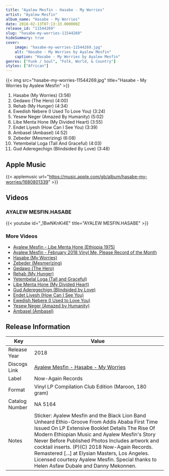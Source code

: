 ```yaml
---
title: "Ayalew Mesfin - Hasabe - My Worries"
artist: "Ayalew Mesfin"
album_name: "Hasabe - My Worries"
date: 2018-02-13T07:13:33.000000Z
release_id: "11544269"
slug: "hasabe-my-worries-11544269"
hideSummary: true
cover:
    image: "hasabe-my-worries-11544269.jpg"
    alt: "Hasabe - My Worries by Ayalew Mesfin"
    caption: "Hasabe - My Worries by Ayalew Mesfin"
genres: ["Funk / Soul", "Folk, World, & Country"]
styles: ["African"]
---
```


{{< img src="hasabe-my-worries-11544269.jpg" title="Hasabe - My Worries by Ayalew Mesfin" >}}

<!-- section break -->

1. Hasabe (My Worries) (3:56)
2. Gedawo (The Hero) (4:00)
3. Rehab (My Hunger) (4:34)
4. Ewedish Nebere (I Used To Love You) (3:24)
5. Yesew Neger (Amazed By Humanity) (5:02)
6. Libe Menta Hone (My Divided Heart) (3:55)
7. Endet Liyesh (How Can I See You) (3:39)
8. Ambasel (Ambasel) (4:52)
9. Zebeder (Mesmerizing) (6:08)
10. Yetembelal Loga (Tall And Graceful) (4:03)
11. Gud Aderegechign (Blindsided By Love) (3:48)

<!-- section break -->




## Apple Music
{{< applemusic url="https://music.apple.com/gb/album/hasabe-my-worries/1680801339" >}}





## Videos
### AYALEW MESFIN.HASABE
{{< youtube id="_1BwNKnKi4E" title="AYALEW MESFIN.HASABE" >}}<br>

### More Videos

- [Ayalew Mesfin - Libe Menta Hone  (Ethiopia 1975)](https://www.youtube.com/watch?v=1RcaLOuqZG8)
- [Ayalew Mesfin - February 2018 Vinyl Me, Please Record of the Month](https://www.youtube.com/watch?v=gZFz-3NOCLo)
- [Hasabe (My Worries)](https://www.youtube.com/watch?v=zB0-8ElrbX8)
- [Zebeder (Mesmerizing)](https://www.youtube.com/watch?v=_pzRLggvWZk)
- [Gedawo (The Hero)](https://www.youtube.com/watch?v=mAjBVFYwiEg)
- [Rehab (My Hunger)](https://www.youtube.com/watch?v=EaZy4diQXIY)
- [Yetembelal Loga (Tall and Graceful)](https://www.youtube.com/watch?v=1gVOn1Mg7mY)
- [Libe Menta Hone (My Divided Heart)](https://www.youtube.com/watch?v=5TScaxhdMdk)
- [Gud Aderegechign (Blindsided by Love)](https://www.youtube.com/watch?v=Lr30mEKCXXY)
- [Endet Liyesh (How Can I See You)](https://www.youtube.com/watch?v=enqrALfa3cM)
- [Ewedish Nebere (I Used to Love You)](https://www.youtube.com/watch?v=GovAj-xsw1Q)
- [Yesew Neger (Amazed by Humanity)](https://www.youtube.com/watch?v=7mPX4v98cRw)
- [Ambasel (Ambasel)](https://www.youtube.com/watch?v=u3zVeqlYkgI)


## Release Information
|  Key           | Value                                                |
| ---------------| ---------------------------------------------------- |
| Release Year   | 2018                                   |
| Discogs Link   | [Ayalew Mesfin - Hasabe - My Worries](https://www.discogs.com/release/11544269-Ayalew-Mesfin-Hasabe-My-Worries) |
| Label          | Now-Again Records |
| Format         | Vinyl LP Compilation Club Edition (Maroon, 180 gram) |
| Catalog Number | NA 5164 |
| Notes | Sticker: Ayalew Mesfin and the Black Lion Band Unheard Ethio-Groove From Addis Ababa First Time Issued On LP Extensive Booklet Details The Rise Of Modern Ethiopian Music and Ayalew Mesfin's Story Never Before Published Photos  Includes artwork and cocktail inserts.  (P)(C) 2018 Now-Again Records.  Remastered [...] at Elysian Masters, Los Angeles. Licensed courtesy Ayalew Mesfin. Special thanks to Helen Asfaw Dubale and Danny Mekonnen. |